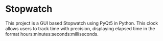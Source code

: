 # Stopwatch
This project is a GUI based Stopwatch using PyQt5 in Python. This clock allows users to track time with precision, displaying elapsed time in the format hours:minutes:seconds:milliseconds.